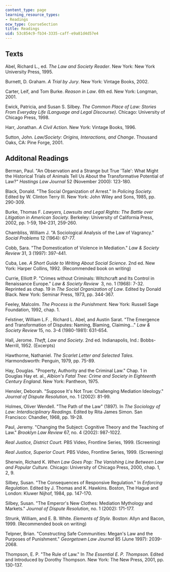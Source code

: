 ```yaml
---
content_type: page
learning_resource_types:
- Readings
ocw_type: CourseSection
title: Readings
uid: 53c854c9-fb34-3335-caff-e9a81d4d57e4
---
```


Texts
-----

Abel, Richard L., ed. _The Law and Society Reader_. New York: New York University Press, 1995.

Burnett, D. Graham. _A Trial by Jury_. New York: Vintage Books, 2002.

Carter, Leif, and Tom Burke. _Reason in Law_. 6th ed. New York: Longman, 2001.

Ewick, Patricia, and Susan S. Silbey. _The Common Place of Law: Stories From Everyday Life (Language and Legal Discourse)_. Chicago: University of Chicago Press, 1998.

Harr, Jonathan. _A Civil Action_. New York: Vintage Books, 1996.

Sutton, John. _Law/Society: Origins, Interactions, and Change_. Thousand Oaks, CA: Pine Forge, 2001.

Additonal Readings
------------------

Berman, Paul. "An Observation and a Strange but True 'Tale': What Might the Historical Trials of Animals Tell Us About the Transformative Potential of Law?" _Hastings Law Journal_ 52 (November 2000): 123-180.

Black, Donald. "The Social Organization of Arrest." In _Policing Society._ Edited by W. Clinton Terry III. New York: John Wiley and Sons, 1985, pp. 290-309.

Burke, Thomas F. _Lawyers, Lawsuits and Legal Rights: The Battle over Litigation in American Society._ Berkeley: University of California Press, 2002, pp. 1-59, 194-231, 259-260.

Chambliss, William J. "A Sociological Analysis of the Law of Vagrancy." _Social Problems_ 12 (1964): 67-77.

Cobb, Sara. "The Domestication of Violence in Mediation." _Law & Society Review_ 31, 3 (1997): 397-441.

Cuba, Lee. _A Short Guide to Writing About Social Science_. 2nd ed. New York: Harper Collins, 1992. (Recommended book on writing)

Currie, Elliott P. "Crimes without Criminals: Witchcraft and Its Control in Renaissance Europe." _Law & Society Review_  3, no. 1 (1968): 7-32. Reprinted as chap. 19 in _The Social Organization of Law_. Edited by Donald Black. New York: Seminar Press, 1973, pp. 344-367.

Feeley, Malcolm. _The Process is the Punishment._ New York: Russell Sage Foundation, 1992, chap. 1.

Felstiner, William L.F. , Richard L. Abel, and Austin Sarat. "The Emergence and Transformation of Disputes: Naming, Blaming, Claiming..." _Law & Society Review_ 15, no. 3-4 (1980-1981): 631-654.

Hall, Jerome. _Theft, Law and Society._ 2nd ed. Indianapolis, Ind.: Bobbs-Merrill, 1952. (Excerpts)

Hawthorne, Nathaniel. _The Scarlet Letter and Selected Tales._ Harmondsworth: Penguin, 1979, pp. 75-89.

Hay, Douglas. "Property, Authority and the Criminal Law." Chap. 1 in Douglas Hay et. al., _Albion's Fatal Tree: Crime and Society in Eighteenth Century England_. New York: Pantheon, 1975.

Hensler, Deborah. "Suppose It's Not True: Challenging Mediation Ideology." _Journal of Dispute Resolution_, no. 1 (2002): 81-99.

Holmes, Oliver Wendell. "The Path of the Law" (1897). In _The Sociology of Law: Interdisciplinary Readings_. Edited by Rita James Simon. San Francisco: Chandler, 1968, pp. 19-28.

Paul, Jeremy. "Changing the Subject: Cognitive Theory and the Teaching of Law." _Brooklyn Law Review_ 67, no. 4 (2002): 987-1022.

_Real Justice, District Court._ PBS Video, Frontline Series, 1999. (Screening)

_Real Justice, Superior Court._ PBS Video, Frontline Series, 1999. (Screening)

Sherwin, Richard K. _When Law Goes Pop: The Vanishing Line Between Law and Popular Culture._ Chicago: University of Chicago Press, 2000, chap. 1, 2, 9.

Silbey, Susan. "The Consequences of Responsive Regulation." In _Enforcing Regulation._ Edited by J. Thomas and K. Hawkins. Boston, The Hague and London: Kluwer Nijhof, 1984, pp. 147-170.

Silbey, Susan. "The Emperor's New Clothes: Mediation Mythology and Markets." _Journal of Dispute Resolution_, no. 1 (2002): 171-177.

Strunk, William, and E. B. White. _Elements of Style_. Boston: Allyn and Bacon, 1999. (Recommended book on writing)

Telpner, Brian. "Constructing Safe Communities: Megan's Law and the Purposes of Punishment." _Georgetown Law Journal_ 85 (June 1997): 2039-2068.

Thompson, E. P. "The Rule of Law." In _The Essential E. P. Thompson._ Edited and Introduced by Dorothy Thompson. New York: The New Press, 2001, pp. 130-137.